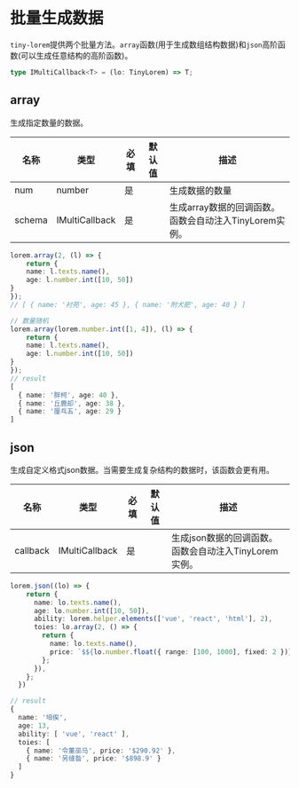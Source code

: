 # 批量生成数据

`tiny-lorem`提供两个批量方法。`array`函数(用于生成数组结构数据)和`json`高阶函数(可以生成任意结构的高阶函数)。     



```ts
type IMultiCallback<T> = (lo: TinyLorem) => T;
```

## array

生成指定数量的数据。

| 名称     | 类型             | 必填  | 默认值 | 描述                                 |
| ------ | -------------- | --- | --- | ---------------------------------- |
| num    | number         | 是   |     | 生成数据的数量                            |
| schema | IMultiCallback | 是   |     | 生成array数据的回调函数。函数会自动注入TinyLorem实例。 |

```ts
lorem.array(2, (l) => {
    return {
    name: l.texts.name(),
    age: l.number.int([10, 50])
}
});
// [ { name: '衬苑', age: 45 }, { name: '附犬肥', age: 40 } ]

// 数量随机
lorem.array(lorem.number.int([1, 4]), (l) => {
    return {
    name: l.texts.name(),
    age: l.number.int([10, 50])
}
});
// result
[
  { name: '胖柯', age: 40 },
  { name: '丘鹿却', age: 38 },
  { name: '厘乓五', age: 29 }
]
```

## json

生成自定义格式json数据。当需要生成复杂结构的数据时，该函数会更有用。      

| 名称       | 类型             | 必填  | 默认值 | 描述                                |
| -------- | -------------- | --- | --- | --------------------------------- |
| callback | IMultiCallback | 是   |     | 生成json数据的回调函数。函数会自动注入TinyLorem实例。 |

```ts
lorem.json((lo) => {
    return {
      name: lo.texts.name(),
      age: lo.number.int([10, 50]),
      ability: lorem.helper.elements(['vue', 'react', 'html'], 2),
      toies: lo.array(2, () => {
        return {
          name: lo.texts.name(),
          price: `$${lo.number.float({ range: [100, 1000], fixed: 2 })}`,
        };
      }),
    };
  })

// result
{
  name: '培俟',
  age: 13,
  ability: [ 'vue', 'react' ],
  toies: [
    { name: '令董巫马', price: '$290.92' },
    { name: '另缝昝', price: '$898.9' }
  ]
}
```